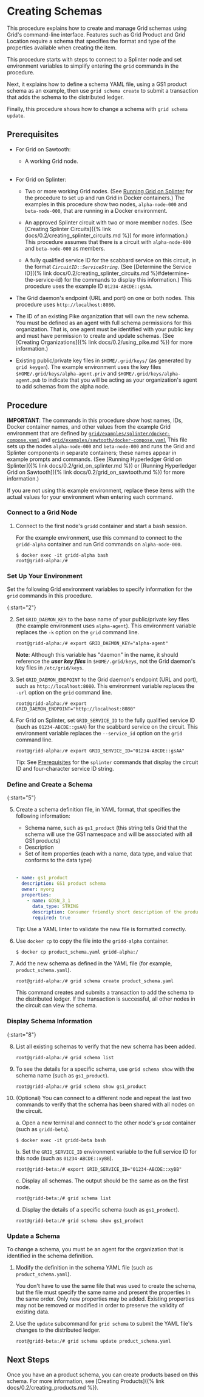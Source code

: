 # Creating Schemas

<!--
  Copyright (c) 2018-2020 Cargill Incorporated
  Licensed under Creative Commons Attribution 4.0 International License
  https://creativecommons.org/licenses/by/4.0/
-->

This procedure explains how to create and manage Grid schemas
using Grid's command-line interface.
Features such as Grid Product and Grid Location require a schema that specifies
the format and type of the properties available when creating the item.

This procedure starts with steps to connect to a Splinter node and set
environment variables to simplify entering the `grid` commands in the procedure.

Next, it explains how to define a schema YAML file, using a GS1 product schema
as an example, then use `grid schema create` to submit a transaction that adds
the schema to the distributed ledger.

Finally, this procedure shows how to change a schema with `grid schema update`.

## Prerequisites

* For Grid on Sawtooth:

    - A working Grid node.
      <br><br>

* For Grid on Splinter:

    - Two or more working Grid nodes. (See [Running Grid on
      Splinter](grid_on_splinter.md) for the procedure to set up and run Grid
      in Docker containers.) The examples in this procedure show two nodes,
      `alpha-node-000` and `beta-node-000`, that are running in a Docker
      environment.

    - An approved Splinter circuit with two or more member nodes.
      (See [Creating Splinter Circuits]({% link
      docs/0.2/creating_splinter_circuits.md %}) for more information.)
      This procedure assumes that there is a circuit with `alpha-node-000` and
      `beta-node-000` as members.

    - A fully qualified service ID for the scabbard service on this circuit, in
      the format <code><i>CircuitID</i>::<i>ServiceString</i></code>.
      (See [Determine the Service
      ID]({% link docs/0.2/creating_splinter_circuits.md
      %}#determine-the-service-id) for the commands to display this
      information.) This procedure uses the example ID `01234-ABCDE::gsAA`.

* The Grid daemon's endpoint (URL and port) on one or both nodes.
  This procedure uses `http://localhost:8080`.

* The ID of an existing Pike organization that will own the new schema. You
  must be defined as an agent with full schema permissions for this
  organization. That is, one agent must be identified with your public key and
  must have permission to create and update schemas.
  (See [Creating Organizations]({% link docs/0.2/using_pike.md %})
  for more information.)

* Existing public/private key files in `$HOME/.grid/keys/` (as generated by
  `grid keygen`). The example environment uses the key files
  `$HOME/.grid/keys/alpha-agent.priv` and `$HOME/.grid/keys/alpha-agent.pub` to
  indicate that you will be acting as your organization's agent to add schemas
  from the alpha node.

## Procedure

**IMPORTANT**: The commands in this procedure show host names, IDs, Docker
container names, and other values from the example Grid environment that are
defined by
[`grid/examples/splinter/docker-compose.yaml`](https://github.com/hyperledger/grid/blob/master/examples/splinter/docker-compose.yaml)
and [`grid/examples/sawtooth/docker-compose.yaml`](https://github.com/hyperledger/grid/blob/master/examples/sawtooth/docker-compose.yaml)
This file sets up the nodes `alpha-node-000` and `beta-node-000` and runs the
Grid and Splinter components in separate containers; these names appear in
example prompts and commands. (See [Running Hyperledger Grid on
Splinter]({% link docs/0.2/grid_on_splinter.md %}) or [Running Hyperledger Grid on
Sawtooth]({% link docs/0.2/grid_on_sawtooth.md %}) for more information.)

If you are not using this example environment, replace these items with the
actual values for your environment when entering each command.

### Connect to a Grid Node

1. Connect to the first node's `gridd` container and start a bash session.

   For the example environment, use this command to connect to the `gridd-alpha`
   container and run Grid commands on `alpha-node-000`.

   ```
   $ docker exec -it gridd-alpha bash
   root@gridd-alpha:/#
   ```

### Set Up Your Environment

Set the following Grid environment variables to specify information for the
`grid` commands in this procedure.

{:start="2"}

2. Set `GRID_DAEMON_KEY` to the base name of your public/private key files
   (the example environment uses `alpha-agent`).  This environment variable
   replaces the `-k` option on the `grid` command line.

   ```
   root@gridd-alpha:/# export GRID_DAEMON_KEY="alpha-agent"
   ```

   **Note**: Although this variable has "daemon" in the name, it should
   reference the ***user key files*** in `$HOME/.grid/keys`, not the Grid
   daemon's key files in `/etc/grid/keys`.

1. Set `GRID_DAEMON_ENDPOINT` to the Grid daemon's endpoint (URL and port),
   such as `http://localhost:8080`. This environment variable replaces the
   `-url` option on the `grid` command line.

   ```
   root@gridd-alpha:/# export GRID_DAEMON_ENDPOINT="http://localhost:8080"
   ```

1. For Grid on Splinter, set `GRID_SERVICE_ID` to the fully qualified service
   ID (such as `01234-ABCDE::gsAA`) for the scabbard service on the circuit.
   This environment variable replaces the `--service_id` option on the `grid`
   command line.

   ```
   root@gridd-alpha:/# export GRID_SERVICE_ID="01234-ABCDE::gsAA"
   ```

   Tip: See [Prerequisites](#prerequisites) for the `splinter` commands that
   display the circuit ID and four-character service ID string.

### Define and Create a Schema

{:start="5"}

5. Create a schema definition file, in YAML format, that specifies the
   following information:

   * Schema name, such as `gs1_product` (this string tells Grid that the schema
     will use the GS1 namespace and will be associated with all GS1 products)
   * Description
   * Set of item properties (each with a name, data type, and value
     that conforms to the data type)
     <br><br>

    ```yaml
    - name: gs1_product
      description: GS1 product schema
      owner: myorg
      properties:
        - name: GDSN_3_1
          data_type: STRING
          description: Consumer friendly short description of the product suitable for compact presentation.
          required: true
    ```

    Tip: Use a YAML linter to validate the new file is formatted correctly.

1. Use `docker cp` to copy the file into the `gridd-alpha` container.

   ```
   $ docker cp product_schema.yaml gridd-alpha:/
   ```

1. Add the new schema as defined in the YAML file (for example,
   `product_schema.yaml`).

    ```
    root@gridd-alpha:/# grid schema create product_schema.yaml
    ```

    This command creates and submits a transaction to add the schema to the
    distributed ledger. If the transaction is successful, all other nodes in the
    circuit can view the schema.

### Display Schema Information

{:start="8"}

8. List all existing schemas to verify that the new schema has been added.

   ```
   root@gridd-alpha:/# grid schema list
   ```

1. To see the details for a specific schema, use `grid schema show`  with the
   schema name (such as `gs1_product`).

   ```
   root@gridd-alpha:/# grid schema show gs1_product
   ```

1. (Optional) You can connect to a different node and repeat the last two
   commands to verify that the schema has been shared with all nodes on the
   circuit.

    a. Open a new terminal and connect to the other node's `gridd` container
       (such as `gridd-beta`).

      ```
      $ docker exec -it gridd-beta bash
      ```

    b. Set the `GRID_SERVICE_ID` environment variable to the full service ID
       for this node (such as `01234-ABCDE::xyBB`).

      ```
      root@gridd-beta:/# export GRID_SERVICE_ID="01234-ABCDE::xyBB"
      ```

    c. Display all schemas. The output should be the same as on the first node.

      ```
      root@gridd-beta:/# grid schema list
      ```

    d. Display the details of a specific schema (such as `gs1_product`).

      ```
      root@gridd-beta:/# grid schema show gs1_product
      ```

### Update a Schema

To change a schema, you must be an agent for the organization that is
identified in the schema definition.

1. Modify the definition in the schema YAML file (such as
   `product_schema.yaml`).

   You don't have to use the same file that was used to create the schema,
   but the file must specify the same name and present the properties in the
   same order. Only new properties may be added. Existing properties may not be
   removed or modified in order to preserve the validity of existing data.

1. Use the `update` subcommand for `grid schema` to submit the YAML file's
   changes to the distributed ledger.

   ```
   root@gridd-beta:/# grid schema update product_schema.yaml
   ```

## Next Steps

Once you have an a product schema, you can create products based on this schema.
For more information, see
[Creating Products]({% link docs/0.2/creating_products.md %}).
